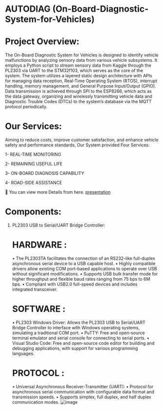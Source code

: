 # AUTODIAG (On-Board-Diagnostic-System-for-Vehicles)
# Project Overview:
The On-Board Diagnostic System for Vehicles is designed to identify vehicle malfunctions by analyzing sensory data from various vehicle subsystems. It employs a Python script to stream sensory data from Kaggle through the PL2303 via UART to the STM32f103, which serves as the core of the system. The system utilizes a layered static design architecture with APIs for managing data reception, Real-Time Operating System (RTOS), interrupt handling, memory management, and General Purpose Input/Output (GPIO). Data transmission is achieved through SPI to the ESP8266, which acts as the data gateway, organizing and wirelessly transmitting vehicle data and Diagnostic Trouble Codes (DTCs) to the system’s database via the MQTT protocol periodically.
# Our Services:
Aiming to reduce costs, improve customer satisfaction, and enhance vehicle safety
and performance standards, Our System provided Four Services:

1- REAL-TIME MONITORING

2- REMAINING USEFUL LIFE

3- ON-BOARD DIAGNOSIS CAPABILITY

4- ROAD-SIDE ASSISTANCE

📝 You can view more Details from here. <a href="https://drive.google.com/file/d/12X-7KyyK5NAQu-tFUbDE7he6bxcZAbdy/view?usp=sharing" target="blank">presentation</a>

# Components:
1. PL2303 USB to Serial/UART Bridge Controller:
   # HARDWARE :
      • The PL2303TA facilitates the connection of an RS232-like full-duplex asynchronous serial device to a USB capable host.
      • Highly compatible drivers allow existing COM port-based applications to operate over USB without significant modifications.
      • Supports USB bulk transfer mode for higher throughput and flexible baud rates ranging from 75 bps to 6M bps.
      • Compliant with USB2.0 full-speed devices and includes integrated transceiver.
   # SOFTWARE :
      • PL2303 Windows Driver: Allows the PL2303 USB to Serial/UART Bridge Controller to interface with Windows operating systems, simulating a traditional COM port.
      • PuTTY: Free and open-source terminal emulator and serial console for connecting to serial ports.
      • Visual Studio Code: Free and open-source code editor for building and debugging applications, with support for various programming languages.
   # PROTOCOL :
      • Universal Asynchronous Receiver-Transmitter (UART):
      • Protocol for asynchronous serial communication with configurable data format and transmission speeds.
      • Supports simplex, full duplex, and half duplex communication modes.
![image](https://github.com/Eman22adel/AUTODIAG--On-Board-Diagnostic-System-for-Vehicles-/assets/87882944/66ff7298-aeb4-4e81-bc90-6c827dd3d795)

